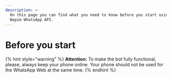 ```yaml
---
description: >-
  On this page you can find what you need to know before you start using the
  Wapim WhatsApp API.
---
```


# Before you start



{% hint style="warning" %}
**Attention:** To make the bot fully functional, please, always keep your phone online. Your phone should not be used for the WhatsApp Web at the same time.
{% endhint %}




